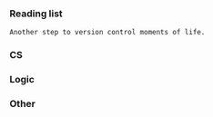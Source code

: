 ### Reading list 
	Another step to version control moments of life. 
	
### CS 

### Logic 

### Other 


